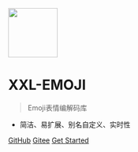 <img src="https://raw.githubusercontent.com/xuxueli/xxl-job/master/doc/images/xxl-logo.png" width="100" >

# XXL-EMOJI

> Emoji表情编解码库

- 简洁、易扩展、别名自定义、实时性


[GitHub](https://github.com/xuxueli/xxl-emoji/)
[Gitee](http://gitee.com/xuxueli0323/xxl-emoji)
[Get Started](#《Emoji表情编解码库XXL-EMOJI》)
